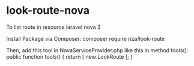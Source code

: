 # look-route-nova

To list route in resource laravel nova 3

Install Package via Composer:
composer require riza/look-route

Then, add this tool in NovaServiceProvider.php like this in method tools():
public function tools()
{
return [
new LookRoute
];
}
